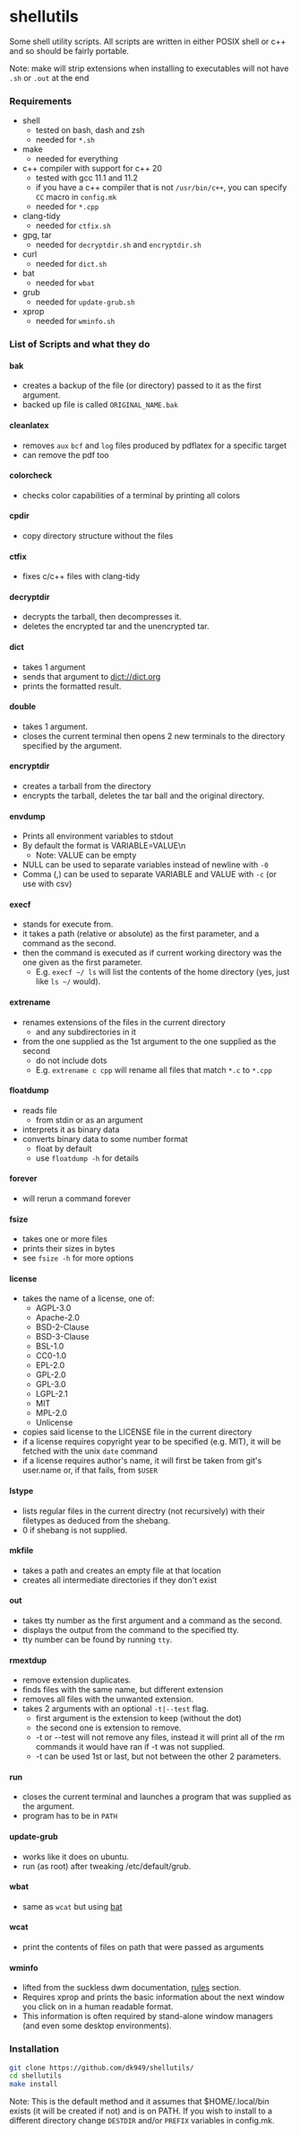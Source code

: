 # shellutils

Some shell utility scripts. All scripts are written in either POSIX shell or c++
and so should be fairly portable.

Note: make will strip extensions when installing to executables will not have
`.sh` or `.out` at the end

### Requirements

* shell
  * tested on bash, dash and zsh
  * needed for `*.sh`
* make
  * needed for everything
* c++ compiler with support for c++ 20
  * tested with gcc 11.1 and 11.2
  * if you have a c++ compiler that is not `/usr/bin/c++`, you can specify `CC`
    macro in `config.mk`
  * needed for `*.cpp`
* clang-tidy
  * needed for `ctfix.sh`
* gpg, tar
  * needed for `decryptdir.sh` and `encryptdir.sh`
* curl
  * needed for `dict.sh`
* bat
  * needed for `wbat`
* grub
  * needed for `update-grub.sh`
* xprop
  * needed for `wminfo.sh`

### List of Scripts and what they do

#### bak

* creates a backup of the file (or directory) passed to it as the first
  argument.
* backed up file is called `ORIGINAL_NAME.bak`

#### cleanlatex

* removes `aux` `bcf` and `log` files produced by pdflatex for a specific target
* can remove the pdf too

#### colorcheck

* checks color capabilities of a terminal by printing all colors

#### cpdir

* copy directory structure without the files

#### ctfix

* fixes c/c++ files with clang-tidy

#### decryptdir

* decrypts the tarball, then decompresses it.
* deletes the encrypted tar and the unencrypted tar.

#### dict

* takes 1 argument
* sends that argument to <dict://dict.org>
* prints the formatted result.

#### double

* takes 1 argument.
* closes the current terminal then opens 2 new terminals to the directory
  specified by the argument.

#### encryptdir

* creates a tarball from the directory
* encrypts the tarball, deletes the tar ball and the original directory.

#### envdump

* Prints all environment variables to stdout
* By default the format is VARIABLE=VALUE\\n
  * Note: VALUE can be empty
* NULL can be used to separate variables instead of newline with `-0`
* Comma (,) can be used to separate VARIABLE and VALUE with `-c` (or use with
  csv)

#### execf

* stands for execute from.
* it takes a path (relative or absolute) as the first parameter, and a command
  as the second.
* then the command is executed as if current working directory was the one given
  as the first parameter.
  * E.g. `execf ~/ ls` will list the contents of the home directory (yes, just
    like `ls ~/` would).

#### extrename

* renames extensions of the files in the current directory
  * and any subdirectories in it
* from the one supplied as the 1st argument to the one supplied as the second
  * do not include dots
  * E.g. `extrename c cpp` will rename all files that match `*.c` to `*.cpp`

#### floatdump

* reads file
  * from stdin or as an argument
* interprets it as binary data
* converts binary data to some number format
  * float by default
  * use `floatdump -h` for details

#### forever

* will rerun a command forever

#### fsize

* takes one or more files
* prints their sizes in bytes
* see `fsize -h` for more options

#### license

* takes the name of a license, one of:
  * AGPL-3.0
  * Apache-2.0
  * BSD-2-Clause
  * BSD-3-Clause
  * BSL-1.0
  * CC0-1.0
  * EPL-2.0
  * GPL-2.0
  * GPL-3.0
  * LGPL-2.1
  * MIT
  * MPL-2.0
  * Unlicense
* copies said license to the LICENSE file in the current directory
* if a license requires copyright year to be specified (e.g. MIT), it will be
  fetched with the unix `date` command
* if a license requires author's name, it will first be taken from git's
  user.name or, if that fails, from `$USER`

#### lstype

* lists regular files in the current directry (not recursively) with their
  filetypes as deduced from the shebang.
* 0 if shebang is not supplied.

#### mkfile

* takes a path and creates an empty file at that location
* creates all intermediate directories if they don't exist

#### out

* takes tty number as the first argument and a command as the second.
* displays the output from the command to the specified tty.
* tty number can be found by running `tty`.

#### rmextdup

* remove extension duplicates.
* finds files with the same name, but different extension
* removes all files with the unwanted extension.
* takes 2 arguments with an optional `-t|--test` flag.
  * first argument is the extension to keep (without the dot)
  * the second one is extension to remove.
  * -t or --test will not remove any files, instead it will print all of the rm
    commands it would have ran if -t was not supplied.
  * -t can be used 1st or last, but not between the other 2 parameters.

#### run

* closes the current terminal and launches a program that was supplied as the
  argument.
* program has to be in `PATH`

#### update-grub

* works like it does on ubuntu.
* run (as root) after tweaking /etc/default/grub.

#### wbat

* same as `wcat` but using [bat](https://github.com/sharkdp/bat)

#### wcat

* print the contents of files on path that were passed as arguments

#### wminfo

* lifted from the suckless dwm documentation,
  [rules](https://dwm.suckless.org/customisation/rules/) section.
* Requires xprop and prints the basic information about the next window you
  click on in a human readable format.
* This information is often required by stand-alone window managers (and even
  some desktop environments).

### Installation

``` sh
git clone https://github.com/dk949/shellutils/
cd shellutils
make install
```

Note: This is the default method and it assumes that $HOME/.local/bin exists (it
will be created if not) and is on PATH. If you wish to install to a different
directory change `DESTDIR` and/or `PREFIX` variables in config.mk.
